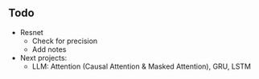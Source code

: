 ## Todo
- Resnet
    - Check for precision
    - Add notes 
- Next projects:
    - LLM: Attention (Causal Attention & Masked Attention), GRU, LSTM